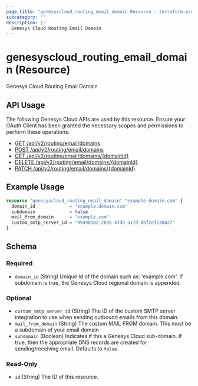 ```yaml
---
page_title: "genesyscloud_routing_email_domain Resource - terraform-provider-genesyscloud"
subcategory: ""
description: |-
  Genesys Cloud Routing Email Domain
---
```

# genesyscloud_routing_email_domain (Resource)

Genesys Cloud Routing Email Domain

## API Usage
The following Genesys Cloud APIs are used by this resource. Ensure your OAuth Client has been granted the necessary scopes and permissions to perform these operations:

* [GET /api/v2/routing/email/domains](https://developer.mypurecloud.com/api/rest/v2/routing/#get-api-v2-routing-email-domains)
* [POST /api/v2/routing/email/domains](https://developer.mypurecloud.com/api/rest/v2/routing/#post-api-v2-routing-email-domains)
* [GET /api/v2/routing/email/domains/{domainId}](https://developer.mypurecloud.com/api/rest/v2/routing/#get-api-v2-routing-email-domains--domainId-)
* [DELETE /api/v2/routing/email/domains/{domainId}](https://developer.mypurecloud.com/api/rest/v2/routing/#delete-api-v2-routing-email-domains--domainId-)
* [PATCH /api/v2/routing/email/domains/{domainId}](https://developer.mypurecloud.com/api/rest/v2/routing/#patch-api-v2-routing-email-domains--domainId-)

## Example Usage

```terraform
resource "genesyscloud_routing_email_domain" "example-domain-com" {
  domain_id             = "example.domain.com"
  subdomain             = false
  mail_from_domain      = "example.com"
  custom_smtp_server_id = "99490182-2695-47db-a17d-0bf2ef230827"
}
```

<!-- schema generated by tfplugindocs -->
## Schema

### Required

- `domain_id` (String) Unique Id of the domain such as: 'example.com'. If subdomain is true, the Genesys Cloud regional domain is appended.

### Optional

- `custom_smtp_server_id` (String) The ID of the custom SMTP server integration to use when sending outbound emails from this domain.
- `mail_from_domain` (String) The custom MAIL FROM domain. This must be a subdomain of your email domain
- `subdomain` (Boolean) Indicates if this a Genesys Cloud sub-domain. If true, then the appropriate DNS records are created for sending/receiving email. Defaults to `false`.

### Read-Only

- `id` (String) The ID of this resource.

